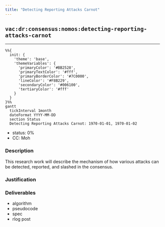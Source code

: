 ```yaml
---
title: "Detecting Reporting Attacks Carnot"
---
```

## `vac:dr:consensus:nomos:detecting-reporting-attacks-carnot`
---

```mermaid
%%{ 
  init: { 
    'theme': 'base', 
    'themeVariables': { 
      'primaryColor': '#BB2528', 
      'primaryTextColor': '#fff', 
      'primaryBorderColor': '#7C0000', 
      'lineColor': '#F8B229', 
      'secondaryColor': '#006100', 
      'tertiaryColor': '#fff' 
    } 
  } 
}%%
gantt
  tickInterval 1month
  dateFormat YYYY-MM-DD 
  section Status
  Detecting Reporting Attacks Carnot: 1970-01-01, 1970-01-02
```

- status: 0%
- CC: Moh

### Description

This research work will describe the mechanism of how various attacks can be detected,  reported, and slashed in the consensus.

### Justification


### Deliverables

* algorithm
* pseudocode
* spec
* rlog post



